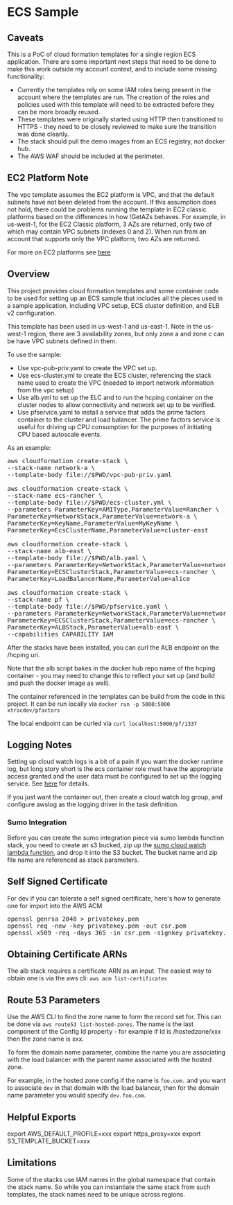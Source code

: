 # ECS Sample

## Caveats

This is a PoC of cloud formation templates for a single region ECS application. There are some important
next steps that need to be done to make this work outside my account context, and to include some
missing functionality:

* Currently the templates rely on some IAM roles being present in the account where the templates are
run. The creation of the roles and policies used with this template will need to be extracted before they
can be more broadly reused.
* These templates were originally started using HTTP then transitioned  to HTTPS - they need to be 
closely reviewed to make sure the transition was done cleanly.
* The stack should pull the demo images from an ECS registry, not docker hub.
* The AWS WAF should be included at the perimeter.

## EC2 Platform Note

The vpc template assumes the EC2 platform is VPC, and that the default subnets have not been
deleted from the account. If this assumption does not hold, there could be problems running the template in EC2 classic
platforms based on the differences in how !GetAZs behaves. For example, in us-west-1, for the EC2 Classic
platform, 3 AZs are returned, only two of which may contain VPC subnets (indexes 0 and 2). When run
from an account that supports only the VPC platform, two AZs are returned.

For more on EC2 platforms see [here](https://docs.aws.amazon.com/AWSEC2/latest/UserGuide/ec2-supported-platforms.html?icmpid=docs_ec2_console)

## Overview

This project provides cloud formation templates and some container code to be used for setting up 
an ECS sample that includes all the pieces used in a sample application, including
VPC setup, ECS cluster definition, and ELB v2 configuration.

This template has been used in us-west-1 and us-east-1. Note in the us-west-1 region, there are 3 availability zones, 
but only zone a and zone c can be have VPC subnets defined in them.

To use the sample:

* Use vpc-pub-priv.yaml to create the VPC set up.
* Use ecs-cluster.yml to create the ECS cluster, referencing the stack name used to create the VPC (needed to import
network information from the vpc setup)
* Use alb.yml to set up the ELC and to run the hcping container on the cluster nodes to allow
connectivity and network set up to be verified.
* Use pfservice.yaml to install a service that adds the prime factors container to the cluster and 
load balancer. The prime factors service is useful for driving up CPU consumption for the purposes of
initiating CPU based autoscale events.

As an example:

<pre>
aws cloudformation create-stack \
--stack-name network-a \
--template-body file://$PWD/vpc-pub-priv.yaml

aws cloudformation create-stack \
--stack-name ecs-rancher \
--template-body file://$PWD/ecs-cluster.yml \
--parameters ParameterKey=AMIType,ParameterValue=Rancher \
ParameterKey=NetworkStack,ParameterValue=network-a \
ParameterKey=KeyName,ParameterValue=MyKeyName \
ParameterKey=EcsClusterName,ParameterValue=cluster-east

aws cloudformation create-stack \
--stack-name alb-east \
--template-body file://$PWD/alb.yaml \
--parameters ParameterKey=NetworkStack,ParameterValue=network-a \
ParameterKey=ECSClusterStack,ParameterValue=ecs-rancher \
ParameterKey=LoadBalancerName,ParameterValue=alice

aws cloudformation create-stack \
--stack-name pf \
--template-body file://$PWD/pfservice.yaml \
--parameters ParameterKey=NetworkStack,ParameterValue=network-a \
ParameterKey=ECSClusterStack,ParameterValue=ecs-rancher \
ParameterKey=ALBStack,ParameterValue=alb-east \
--capabilities CAPABILITY_IAM
</pre>

After the stacks have been installed, you can curl the ALB endpoint on the /hcping uri.

Note that the alb script bakes in the docker hub repo name of the hcping container - you may
need to change this to reflect your set up (and build and push the docker image as well).

The container referenced in the templates can be build from the code in this project.
It can be run locally via `docker run -p 5000:5000 xtracdev/pfactors`

The local endpoint can be curled via `curl localhost:5000/pf/1337`

## Logging Notes

Setting up cloud watch logs is a bit of a pain if you want the docker runtime log, but long story short is the ecs
container role must have the appropriate access granted and the user data
must be configured to set up the logging service. See
[here](http://docs.aws.amazon.com/AmazonECS/latest/developerguide/using_cloudwatch_logs.html)
for details.

If you just want the container out, then create a cloud watch log group, and configure awslog as
the logging driver in the task definition.

### Sumo Integration

Before you can create the sumo integration piece via sumo lambda function stack,
you need to create an s3 bucked, zip up the [sumo cloud watch lambda function](https://github.com/SumoLogic/sumologic-aws-lambda/tree/master/cloudwatchlogs),
and drop it into the S3 bucket. The bucket name and zip file name are referenced as stack parameters.

## Self Signed Certificate

For dev if you can tolerate a self signed certificate, here's how to generate
one for import into the AWS ACM

<pre>
openssl genrsa 2048 > privatekey.pem
openssl req -new -key privatekey.pem -out csr.pem
openssl x509 -req -days 365 -in csr.pem -signkey privatekey.pem -out server.crt
</pre>

## Obtaining Certificate ARNs

The alb stack requires a certificate ARN as an input. The easiest way to
obtain one is via the aws cli: `aws acm list-certificates`

## Route 53 Parameters

Use the AWS CLI to find the zone name to form the record set for. This can
be done via `aws route53 list-hosted-zones`. The name is the last component
of the Config Id property - for example if Id is /hostedzone/xxx then the 
zone name is xxx.

To form the domain name parameter, combine the name you are associating with
the load balancer with the parent name associated with the hosted zone.

For example, in the hosted zone config if the name is `foo.com.` and you
want to associate `dev` in that domain with the load balancer, then
for the domain name parameter you would specify `dev.foo.com`. 


## Helpful Exports
export AWS_DEFAULT_PROFILE=xxx
export https_proxy=xxx
export S3_TEMPLATE_BUCKET=xxx

## Limitations

Some of the stacks use IAM names in the global namespace that contain the stack name. So while you can instantiate the
same stack from such templates, the stack names need to be unique across regions.
